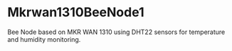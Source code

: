 # Mkrwan1310BeeNode1
Bee Node based on MKR WAN 1310 using DHT22 sensors for temperature and humidity monitoring.


